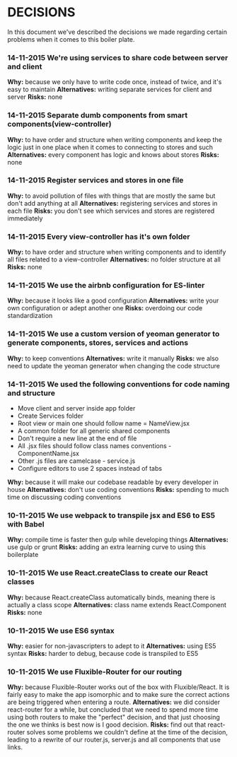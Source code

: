 # DECISIONS #

In this document we've described the decisions we made regarding certain problems when it comes to this boiler plate.

### 14-11-2015 We're using services to share code between server and client ###

**Why:** because we only have to write code once, instead of twice, and it's easy to maintain
**Alternatives:** writing separate services for client and server
**Risks:** none

### 14-11-2015 Separate dumb components from smart components(view-controller) ###

**Why:** to have order and structure when writing components and keep the logic just in one place when it comes to connecting to stores and such
**Alternatives:** every component has logic and knows about stores
**Risks:** none

### 14-11-2015 Register services and stores in one file ###

**Why:** to avoid pollution of files with things that are mostly the same but don't add anything at all
**Alternatives:** registering services and stores in each file
**Risks:** you don't see which services and stores are registered immediately

### 14-11-2015 Every view-controller has it's own folder ###

**Why:** to have order and structure when writing components and to identify all files related to a view-controller
**Alternatives:** no folder structure at all
**Risks:** none

### 14-11-2015 We use the airbnb configuration for ES-linter

**Why:** because it looks like a good configuration
**Alternatives:** write your own configuration or adept another one
**Risks:** overdoing our code standardization

### 14-11-2015 We use a custom version of yeoman generator to generate components, stores, services and actions ###

**Why:** to keep conventions
**Alternatives:** write it manually
**Risks:** we also need to update the yeoman generator when changing the code structure

### 14-11-2015 We used the following conventions for code naming and structure ###

* Move client and server inside app folder
* Create Services folder
* Root view or main one should follow name = NameView.jsx
* A common folder for all generic shared components
* Don't require a new line at the end of file
* All .jsx files should follow class names conventions - ComponentName.jsx
* Other .js files are camelcase - service.js
* Configure editors to use 2 spaces instead of tabs

**Why:** because it will make our codebase readable by every developer in house
**Alternatives:** don't use coding conventions
**Risks:** spending to much time on discussing coding conventions

### 10-11-2015 We use webpack to transpile jsx and ES6 to ES5 with Babel ###

**Why:** compile time is faster then gulp while developing things
**Alternatives:** use gulp or grunt
**Risks:** adding an extra learning curve to using this boilerplate

### 10-11-2015 We use React.createClass to create our React classes ###

**Why:** because React.createClass automatically binds, meaning there is actually a class scope
**Alternatives:** class name extends React.Component
**Risks:** none

### 10-11-2015 We use ES6 syntax ###

**Why:** easier for non-javascripters to adept to it
**Alternatives:** using ES5 syntax
**Risks:** harder to debug, because code is transpiled to ES5

### 10-11-2015 We use Fluxible-Router for our routing ###

**Why:** because Fluxible-Router works out of the box with Fluxible/React. It is fairly easy to make the app isomorphic and to make sure the correct actions are being triggered when entering a route.
**Alternatives:** we did consider react-router for a while, but concluded that we need to spend more time using both routers to make the "perfect" decision, and that just choosing the one we thinks is best now is I good decision.
**Risks:** find out that react-router solves some problems we couldn't define at the time of the decision, leading to a rewrite of our router.js, server.js and all components that use links.
